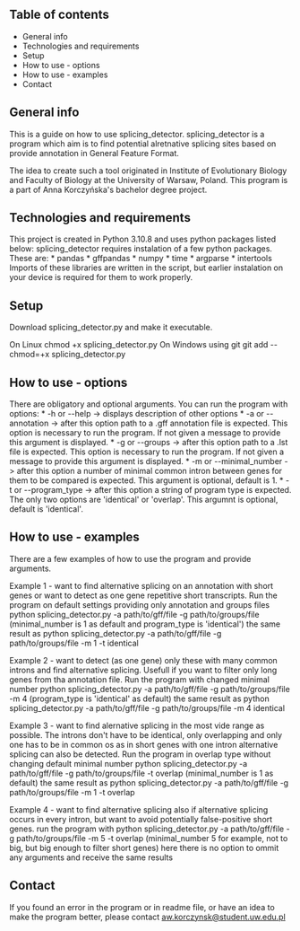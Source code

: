 ## Table of contents
* General info
* Technologies and requirements
* Setup
* How to use - options
* How to use - examples
* Contact

## General info
This is a guide on how to use splicing_detector. 
splicing_detector is a program which aim is to find potential alretnative splicing sites
based on provide annotation in General Feature Format.

The idea to create such a tool originated in Institute of Evolutionary Biology and Faculty of Biology at the University of Warsaw, Poland. 
This program is a part of Anna Korczyńska's bachelor degree project.


## Technologies and requirements
This project is created in Python 3.10.8 and uses python packages listed below:
splicing_detector requires instalation of a few python packages. These are:
	* pandas
	* gffpandas
	* numpy
	* time
	* argparse
	* intertools
Imports of these libraries are written in the script, but earlier instalation on your device is required for them to work properly.


## Setup
Download splicing_detector.py and make it executable.

On Linux 
chmod +x splicing_detector.py
On Windows using git
git add --chmod=+x splicing_detector.py


## How to use - options
There are obligatory and optional arguments. You can run the program with options:
	* -h or --help -> displays description of other options
	* -a or --annotation -> after this option path to a .gff annotation file is expected. This option is necessary to run the program. If not given a message to provide this argument is displayed.
	* -g or --groups -> after this option path to a .lst file is expected. This option is necessary to run the program. If not given a message to provide this argument is displayed.
	* -m or --minimal_number -> after this option a number of minimal common intron between genes for them to be compared is expected. This argument is optional, default is 1.
	* -t or --program_type -> after this option a string of program type is expected. The only two options are 'identical' or 'overlap'. This argumnt is optional, default is 'identical'.


## How to use - examples
There are a few examples of how to use the program and provide arguments.

Example 1 - want to find alternative splicing on an annotation with short genes or want to detect as one gene repetitive short transcripts.
Run the program on default settings providing only annotation and groups files
python splicing_detector.py -a path/to/gff/file -g path/to/groups/file
(minimal_number is 1 as default and program_type is 'identical')
the same result as
python splicing_detector.py -a path/to/gff/file -g path/to/groups/file -m 1 -t identical

Example 2 - want to detect (as one gene) only these with many common introns and find alternative splicing. Usefull if you want to filter only long genes from tha annotation file.
Run the program with changed minimal number
python splicing_detector.py -a path/to/gff/file -g path/to/groups/file -m 4
(program_type is 'identical' as default)
the same result as
python splicing_detector.py -a path/to/gff/file -g path/to/groups/file -m 4 identical

Example 3 - want to find alernative splicing in the most vide range as possible. The introns don't have to be identical, only overlapping and only one has to be in common os as in short genes with one intron alternative splicing can also be detected.
Run the program in overlap type without changing default minimal number
python splicing_detector.py -a path/to/gff/file -g path/to/groups/file -t overlap
(minimal_number is 1 as default)
the same result as
python splicing_detector.py -a path/to/gff/file -g path/to/groups/file -m 1 -t overlap

Example 4 - want to find alternative splicing also if alternative splicing occurs in every intron, but want to avoid potentially false-positive short genes.
run the program with
python splicing_detector.py -a path/to/gff/file -g path/to/groups/file -m 5 -t overlap
(minimal_number 5 for example, not to big, but big enough to filter short genes)
here there is no option to ommit any arguments and receive the same results


## Contact
If you found an error in the program or in readme file, or have an idea to make the program better, please contact aw.korczynsk@student.uw.edu.pl








